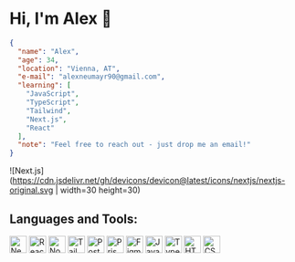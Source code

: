 # Hi, I'm Alex 👋

```json
{
  "name": "Alex",
  "age": 34,
  "location": "Vienna, AT",
  "e-mail": "alexneumayr90@gmail.com",
  "learning": [
    "JavaScript",
    "TypeScript",
    "Tailwind",
    "Next.js",
    "React"
  ],
  "note": "Feel free to reach out - just drop me an email!"
}
```

![Next.js](https://cdn.jsdelivr.net/gh/devicons/devicon@latest/icons/nextjs/nextjs-original.svg | width=30 height=30)

## Languages and Tools:
<div>
<img src="https://cdn.jsdelivr.net/gh/devicons/devicon@latest/icons/nextjs/nextjs-original.svg" alt="Next.js" width="30" height="30"/>
<img src="https://cdn.jsdelivr.net/gh/devicons/devicon@latest/icons/react/react-original.svg" alt="React" width="30" height="30"/>
<img src="https://cdn.jsdelivr.net/gh/devicons/devicon@latest/icons/nodejs/nodejs-original.svg" alt="Node.js" width="30" height="30"/>
<img src="https://cdn.jsdelivr.net/gh/devicons/devicon@latest/icons/tailwindcss/tailwindcss-original.svg" alt="Tailwind" width="30" height="30"/>
<img src="https://cdn.jsdelivr.net/gh/devicons/devicon@latest/icons/postgresql/postgresql-original.svg" alt="PostgreSQL" width="30" height="30"/>
<img src="https://cdn.jsdelivr.net/gh/devicons/devicon@latest/icons/prisma/prisma-original.svg" alt="Prisma" width="30" height="30"/>
<img src="https://cdn.jsdelivr.net/gh/devicons/devicon@latest/icons/figma/figma-original.svg" alt="Figma" width="30" height="30"/>
<img src="https://cdn.jsdelivr.net/gh/devicons/devicon@latest/icons/javascript/javascript-original.svg" alt="JavaScript" width="30" height="30"/>
<img src="https://cdn.jsdelivr.net/gh/devicons/devicon@latest/icons/typescript/typescript-original.svg" alt="TypeScript" width="30" height="30"/>
<img src="https://cdn.jsdelivr.net/gh/devicons/devicon@latest/icons/html5/html5-original.svg" alt="HTML" width="30" height="30"/>
<img src="https://cdn.jsdelivr.net/gh/devicons/devicon@latest/icons/css3/css3-original.svg" alt="CSS" width="30" height="30"/>
</div>
